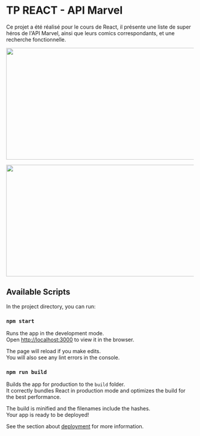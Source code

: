 # TP REACT - API Marvel

Ce projet  a été réalisé pour le cours de React, il présente une liste de super héros de l'API Marvel, ainsi que leurs comics correspondants, et une recherche fonctionnelle.

<p align="center">
  <img src="src/assets/screenshots/capture-accueil.png" width="600" height="300">
</p>

<p align="center">
  <img src="src/assets/screenshots/capture-detail.png" width="600" height="300">
</p>


## Available Scripts

In the project directory, you can run:

### `npm start`

Runs the app in the development mode.<br>
Open [http://localhost:3000](http://localhost:3000) to view it in the browser.

The page will reload if you make edits.<br>
You will also see any lint errors in the console.

### `npm run build`

Builds the app for production to the `build` folder.<br>
It correctly bundles React in production mode and optimizes the build for the best performance.

The build is minified and the filenames include the hashes.<br>
Your app is ready to be deployed!

See the section about [deployment](https://facebook.github.io/create-react-app/docs/deployment) for more information.
